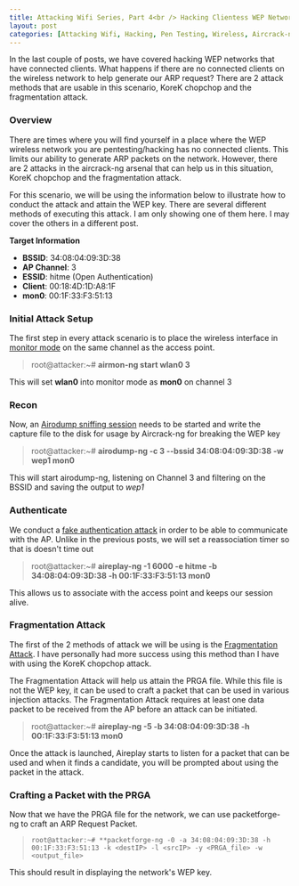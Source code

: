 ```yaml
---
title: Attacking Wifi Series, Part 4<br /> Hacking Clientess WEP Networks
layout: post
categories: [Attacking Wifi, Hacking, Pen Testing, Wireless, Aircrack-ng, WEP]
---
```


In the last couple of posts, we have covered hacking WEP networks that have connected clients.  What happens if there are no connected clients on the wireless network to help generate our ARP request?  There are 2 attack methods that are usable in this scenario, KoreK chopchop and the fragmentation attack.

### Overview

There are times where you will find yourself in a place where the WEP wireless network you are pentesting/hacking has no connected clients.  This limits our ability to generate ARP packets on the network.  However, there are 2 attacks in the aircrack-ng arsenal that can help us in this situation, KoreK chopchop and the fragmentation attack.

For this scenario, we will be using the information below to illustrate how to conduct the attack and attain the WEP key.  There are several different methods of executing this attack.  I am only showing one of them here.  I may cover the others in a different post.

**Target Information**
* **BSSID**: 34:08:04:09:3D:38
* **AP Channel**: 3
* **ESSID**: hitme (Open Authentication)
* **Client**: 00:18:4D:1D:A8:1F
* **mon0**: 00:1F:33:F3:51:13

### Initial Attack Setup

The first step in every attack scenario is to place the wireless interface in [monitor mode](https://lesperance.io/attacking-wifi-commands#monitor-mode) on the same channel as the access point.

> root@attacker:~# **airmon-ng start wlan0 3**

This will set **wlan0** into monitor mode as **mon0** on channel 3

### Recon

Now, an [Airodump sniffing session](https://lesperance.io/attacking-wifi-commands#scanning-networks) needs to be started and write the capture file to the disk for usage by Aircrack-ng for breaking the WEP key

> root@attacker:~# **airodump-ng -c 3 --bssid 34:08:04:09:3D:38 -w wep1 mon0**

This will start airodump-ng, listening on Channel 3 and filtering on the BSSID and saving the output to *wep1*

### Authenticate

We conduct a [fake authentication attack](https://lesperance.io/attacking-wifi-commands#fake-authentication) in order to be able to communicate with the AP.  Unlike in the previous posts, we will set a reassociation timer so that is doesn't time out

> root@attacker:~# **aireplay-ng -1 6000 -e hitme -b 34:08:04:09:3D:38 -h 00:1F:33:F3:51:13 mon0**

This allows us to associate with the access point and keeps our session alive.

### Fragmentation Attack

The first of the 2 methods of attack we will be using is the [Fragmentation Attack](https://lesperance.io/attacking-wifi-commands#fragmentation-attack).  I have personally had more success using this method than I have with using the KoreK chopchop attack.

The Fragmentation Attack will help us attain the PRGA file.  While this file is not the WEP key, it can be used to craft a packet that can be used in various injection attacks.  The Fragmentation Attack requires at least one data packet to be received from the AP before an attack can be initiated.


> root@attacker:~# **aireplay-ng -5 -b 34:08:04:09:3D:38 -h 00:1F:33:F3:51:13 mon0**

Once the attack is launched, Aireplay starts to listen for a packet that can be used and when it finds a candidate, you will be prompted about using the packet in the attack.  

### Crafting a Packet with the PRGA

Now that we have the PRGA file for the network, we can use packetforge-ng to craft an ARP Request Packet.

> `root@attacker:~# **packetforge-ng -0 -a 34:08:04:09:3D:38 -h 00:1F:33:F3:51:13 -k <destIP> -l <srcIP> -y <PRGA_file> -w <output_file>`

This should result in displaying the network's WEP key.




